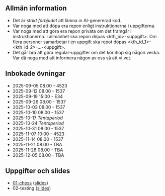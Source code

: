 ## Allmän information

* Det är *strikt förbjudet* att lämna in AI-genererad kod.
* Var noga med att döpa era repon enligt instruktionerna i uppgifterna.
* Var noga med att göra era repon privata om det framgår i instruktionerna. I allmänhet ska
  repon döpas \<kth_id\>-\<uppgift\>. Om flera personer samarbetar i en uppgift ska repot döpas
  \<kth_id_1\>-\<kth_id_2\>-...-\<uppgift\>.
* Det går bra att göra regular-uppgifter om det kör ihop sig någon vecka. Var då
  noga med att informera någon av oss så att vi vet.

## Inbokade övningar

* 2025-09-05 08.00 - 4523
* 2025-09-12 08.00 - 1537
* 2025-09-19 15:00 - E34
* 2025-09-26 08.00 - 1537
* 2025-10-03 08.00 - 1537
* 2025-10-10 08.00 - 1537
* 2025-10-17 _Tentaperiod_
* 2025-10-24 _Tentaperiod_
* 2025-10-31 08.00 - 1537
* 2025-11-07 10:00 - 4523
* 2025-11-14 08.00 - 1537
* 2025-11-21 08.00 - TBA
* 2025-11-28 08.00 - TBA
* 2025-12-05 08.00 - TBA

## Uppgifter och slides
* [01-chess](assignments/01-chess) ([slides](assignments/01-chess/slides.pdf))
* 02-testing ([slides](assignments/02-testing/slides.pdf))
